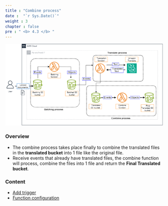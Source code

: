 ```yaml
---
title : "Combine process"
date :  "`r Sys.Date()`" 
weight : 3
chapter : false
pre : " <b> 4.3 </b> "
---
```


![architecture-serverless](/images/arc-clean.png)

### Overview
+ The combine process takes place finally to combine the translated files in the **translated bucket** into 1 file like the original file.
+ Receive events that already have translated files, the combine function will process, combine the files into 1 file and return the **Final Translated bucket**.

### Content
+ [Add trigger](4.3.1-trigger/)
+ [Function configuration](4.3.2-function/)